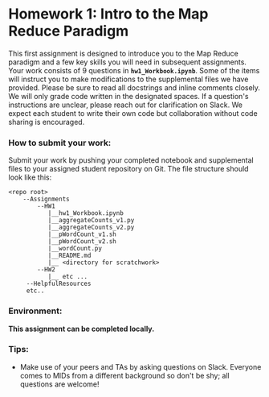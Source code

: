 # Homework 1: Intro to the Map Reduce Paradigm

This first assignment is designed to introduce you to the Map Reduce paradigm and a few key skills you will need in subsequent assignments. Your work consists of 9 questions in **`hw1_Workbook.ipynb`**. Some of the items will instruct you to make modifications to the supplemental files we have provided. Please be sure to read all docstrings and inline comments closely. We will only grade code written in the designated spaces. If a question's instructions are unclear, please reach out for clarification on Slack. We expect each student to write their own code but collaboration without code sharing is encouraged.

### How to submit your work:
Submit your work by pushing your completed notebook and supplemental files to your assigned student repository on Git. The file structure should look like this:
```
<repo root>
    --Assignments
        --HW1
           |__hw1_Workbook.ipynb
           |__aggregateCounts_v1.py
           |__aggregateCounts_v2.py
           |__pWordCount_v1.sh
           |__pWordCount_v2.sh
           |__wordCount.py
           |__README.md
           |__ <directory for scratchwork>
        --HW2
           |__ etc ...
     --HelpfulResources
     etc..
```

### Environment:
**This assignment can be completed locally.**

### Tips:
* Make use of your peers and TAs by asking questions on Slack. Everyone comes to MIDs from a different background so don't be shy; all questions are welcome!
